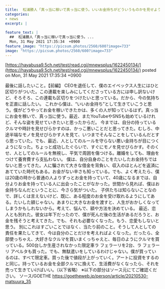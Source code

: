 ```yaml
---
title:  松浦勝人「真っ当に稼いで真っ当に使う。いいお金持ちがどういうものかを見せようと思う」  
categories:
- news
excerpt: |
  
feature_text: |
  ##  松浦勝人「真っ当に稼いで真っ当に使う。...
  Mon, 31 May 2021 17:35:34  +0900
feature_image: "https://picsum.photos/2560/600?image=733"
image: "https://picsum.photos/2560/600?image=733"
---
```


[https://hayabusa9.5ch.net/test/read.cgi/mnewsplus/1622450134/](https://hayabusa9.5ch.net/test/read.cgi/mnewsplus/1622450134/)
posted on Mon, 31 May 2021 17:35:34  +0900

<!--more-->

最後に話したいこと。【前編】 CEOを退任して、僕のエイベックス人生にはひと区切りがついた。この連載を楽しみにしてくださっている方には申し訳ないけど、そろそろ、この連載も区切りをつけたいと思っている。だから、今の気持ちを正直に話したい。 これから僕は、“いいお金持ち”として生きていこうと思う。僕がどうやってお金を稼いできたかは、多くの人が知っているはず。真っ当にお金を稼いで、真っ当に使う。最近、またYouTubeやSNSも始めているけれど、そんな姿を見せていきたいと思ったからだ。 今までは、自分の持っているクルマや時計を見せびらかすのは、かっこ悪いことだと思ってきた。むしろ、中途半端なモノを見せびらかす人を見て、いつまでそんなことをしているんだとすら思っていた。でも、最近、人としてのルールを守らない悪い金持ちが目につくようになった。ちょっと成功したぐらいで、すぐにモノを見せびらかす。そのくせ、人としてのルールを無視し、平気で周囲を傷つける。離婚をしても、理由をつけて養育費すら支払わない。 僕は、自分自身のことをたいしたお金持ちではないと思ってきた。人に騙されて大きな借金を背負い、収入のほとんどを返済にあてていた時代もある。お金がない辛さも知っている。でも、よく考えたら、僕は20歳の時から普通の人よりずっとお金を持っていて、40歳になるまでは、自分よりお金を持っている人に出会ったことがなかった。世間から見れば、僕はお金持ちなんだということに、今さら気がついた。 子供たちは知らないことなので、詳しくは言えないけど、既に、ある程度のお金を受け取れるようにしてある。たいした額じゃない。あまりに大きなお金を渡すと、人生がおかしくなってしまうかもしれないから。考えて、悩んで、額や方法を決めている。 最近、恋人とも別れた。彼女は年下だったので、僕が死んだ後の生活があるだろうと、お金を残そうと考えてきた。でも、それも必要なくなった。もう、恋愛もしないと思う。 別にこれはすごいことではなく、当たり前のこと。そうして人としての責任を果たしてきて、今は自分のことだけを考えればよくなった。だったら、全部使っちゃえ、大好きなクルマを買いまくっちゃえと、毎日のようにクルマを買っている。500台しか生産されなかった限定車ラ フェラーリを2台、ラ フェラーリ アペルタも買った。でも、無駄遣いをしているわけじゃない。僕が買っているのは、すべて限定車。買った後で値段が上がっていく。アートに投資をするのと同じ。持っているお金を全部クルマに換えて、生活費がなくなったら、それを売って生きていけばいい。（以下省略） ※以下の部分はソース元にてご確認ください。 ソース/GOETHE https://goetheweb.jp/person/article/20210530-matsuura_35
